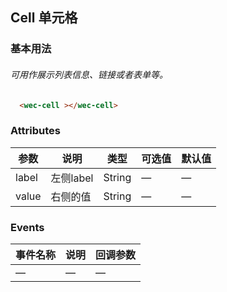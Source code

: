 ## Cell 单元格
### 基本用法
###### 可用作展示列表信息、链接或者表单等。
  ```html
    <wec-cell ></wec-cell>
  ```
### Attributes
| 参数      | 说明    | 类型      | 可选值       | 默认值   |
|---------- |-------- |---------- |-------------  |-------- |
| label  | 左侧label    | String   | — | — |
| value  | 右侧的值    | String   | — | — |

### Events
| 事件名称      | 说明    | 回调参数      |
|---------- |-------- |---------- |
| —  | —    | — |
